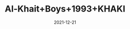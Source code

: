 ---
title: 'Al-Khait+Boys+1993+KHAKI'
date: '2021-12-21' 
metatag: '' 
inventory: '4.0' 
draft: false 
# meta description 
shortDescripton: 'Al-Khait+Boys+1993+KHAKI'
description: 'Boys'
longdescription: ''
featured: False
# product Price
price: '1911.0'
priceBefore: '2730.0'
# Product Short Description
shortDescription: 'Al-Khait+Boys+1993+KHAKI'
productID: '8470F201-6762-EC11-995F-005056B3A416'
type: 'products'
category: 'Boys' 
thumnailproduct: 'https://alkhait.eralive.net/images/products/8470F201-6762-EC11-995F-005056B3A4161.png' 
images:
  - image: 'images/products/8470F201-6762-EC11-995F-005056B3A4161.png'  
  - image: 'images/products/8470F201-6762-EC11-995F-005056B3A4162.png'  
  - image: 'images/products/8470F201-6762-EC11-995F-005056B3A4163.png'  
---